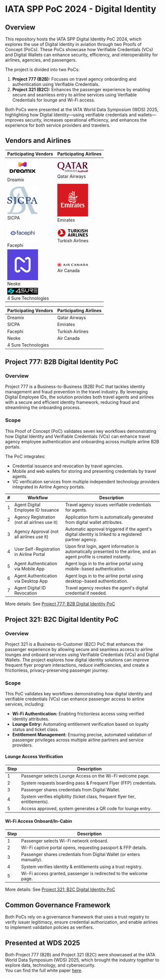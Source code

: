# IATA SPP PoC 2024 - Digital Identity

## Overview
This repository hosts the IATA SPP Digital Identity PoC 2024, which explores the use of Digital Identity in aviation through two Proofs of Concept (PoCs). These PoCs showcase how Verifiable Credentials (VCs) and Digital Wallets can enhance security, efficiency, and interoperability for airlines, agencies, and passengers.

The project is divided into two PoCs:
1. **Project 777 (B2B):** Focuses on travel agency onboarding and authentication using Verifiable Credentials.
2. **Project 321 (B2C):** Enhances the passenger experience by enabling secure and seamless entry to airline services using Verifiable Credentials for lounge and Wi-Fi access.

Both PoCs were presented at the IATA World Data Symposium (WDS) 2025, highlighting how Digital Identity—using verifiable credentials and wallets—improves security, increases operational efficiency, and enhances the experience for both service providers and travelers.

## Vendors and Airlines

| Participating Vendors                              | Participating Airlines                              |
|----------------------------------------------------|-----------------------------------------------------|
| <img src="img/dreamix-logo.png" width="100"/><br>Dreamix               | <img src="img/qatar-logo.png" width="100"/><br>Qatar Airways        |
| <img src="img/sicpa-logo.png" width="100"/><br>SICPA                   | <img src="img/emirates-logo.png" width="100"/><br>Emirates          |
| <img src="img/facephi-logo.png" width="100"/><br>Facephi               | <img src="img/turkish-airlines-logo.png" width="100"/><br>Turkish Airlines |
| <img src="img/neoke_logo.png" width="100"/><br>Neoke                   | <img src="img/air-canada-logo.png" width="100"/><br>Air Canada      |
| <img src="img/4sure-technologies.png" width="100"/><br>4 Sure Technologies |                                                     |



| Participating Vendors    | Participating Airlines  |
|--------------------------|-------------------------|
| Dreamix                | Qatar Airways           |
| SICPA                  | Emirates                |
| Facephi                | Turkish Airlines        |
| Neoke                  | Air Canada              |
| 4 Sure Technologies    |                         |

## Project 777: B2B Digital Identity PoC

### Overview
Project 777 is a Business-to-Business (B2B) PoC that tackles identity management and fraud prevention in the travel industry. By leveraging Digital Employee IDs, the solution provides both travel agents and airlines with a secure and efficient identity framework, reducing fraud and streamlining the onboarding process.

### Scope
This Proof of Concept (PoC) validates seven key workflows demonstrating how Digital Identity and Verifiable Credentials (VCs) can enhance travel agency employee authentication and onboarding across multiple airline B2B portals.

The PoC integrates:
- Credential issuance and revocation by travel agencies.
- Mobile and web wallets for storing and presenting credentials by travel agents.
- VC verification services from multiple independent technology providers integrated in Airline Agency portals.

| # | Workflow | Description |
|---|----------|-------------|
| 1 | Agent Digital Employee ID Issuance | Travel agency issues verifiable credentials for agents. |
| 2 | Agency Registration (not all airlines use it) | Application form is automatically generated from digital wallet attributes. |
| 3 | Agency Approval (not all airlines use it) | Automatic approval triggered if the agent's digital identity is linked to a registered partner agency. |
| 4 | User Self-Registration in Airline Portal | Upon first login, agent information is automatically presented to the airline, and an agent profile is created instantly. |
| 5 | Agent Authentication via Mobile App | Agent logs in to the airline portal using mobile-based authentication. |
| 6 | Agent Authentication via Desktop App | Agent logs in to the airline portal using desktop-based authentication. |
| 7 | Agent Digital ID Revocation | Travel agency revokes the agent's digital credential if needed. |

More details: See [Project 777: B2B Digital Identity PoC](./b2b-poc/README.md)

## Project 321: B2C Digital Identity PoC

### Overview
Project 321 is a Business-to-Customer (B2C) PoC that enhances the passenger experience by allowing secure and seamless access to airline lounges and onboard services using Verifiable Credentials (VCs) and Digital Wallets. The project explores how digital identity solutions can improve frequent flyer program interactions, reduce inefficiencies, and create a frictionless, privacy-preserving passenger journey.

### Scope
This PoC validates key workflows demonstrating how digital identity and verifiable credentials (VCs) can enhance passenger access to airline services, including:

- **Wi-Fi Authentication:** Enabling frictionless access using verified identity attributes.
- **Lounge Entry:** Automating entitlement verification based on loyalty status and ticket class.
- **Entitlement Management:** Ensuring precise, automated validation of passenger privileges across multiple airline partners and service providers.

#### Lounge Access Verification
| Step | Description |
|------|-------------|
| 1 | Passenger selects Lounge Access on the Wi-Fi welcome page. |
| 2 | System requests boarding pass & Frequent Flyer (FFP) credentials. |
| 3 | Passenger shares credentials from Digital Wallet. |
| 4 | System verifies eligibility (ticket class, frequent flyer tier, entitlements). |
| 5 | Access approved, system generates a QR code for lounge entry. |

#### Wi-Fi Access Onboard/In-Cabin
| Step | Description |
|------|-------------|
| 1 | Passenger selects Wi-Fi network onboard. |
| 2 | Wi-Fi captive portal opens, requesting passport & FFP details. |
| 3 | Passenger shares credentials from Digital Wallet (or enters manually). |
| 4 | System verifies identity & entitlements using a trust registry. |
| 5 | Wi-Fi access granted, passenger is redirected to the welcome page. |

More details: See [Project 321: B2C Digital Identity PoC](./b2c-poc/README.md)

## Common Governance Framework
Both PoCs rely on a governance framework that uses a trust registry to verify issuer legitimacy, ensure credential authorization, and enable airlines to implement validation policies as verifiers.

## Presented at WDS 2025
Both Project 777 (B2B) and Project 321 (B2C) were showcased at the IATA World Data Symposium (WDS) 2025, which brought the industry together to explore data, technology, and cybersecurity.  
You can find the full white paper [here](https://www.iata.org/en/programs/data/data-poc/).

